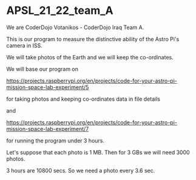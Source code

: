 # APSL_21_22_team_A

We are CoderDojo Votanikos - CoderDojo Iraq Team A.

This is our program to measure the distinctive ability of the Astro Pi's camera in ISS.

We will take photos of the Earth and we will keep the co-ordinates.

We will base our program on 

https://projects.raspberrypi.org/en/projects/code-for-your-astro-pi-mission-space-lab-experiment/5

for taking photos and keeping co-ordinates data in file details

and

https://projects.raspberrypi.org/en/projects/code-for-your-astro-pi-mission-space-lab-experiment/7

for running the program under 3 hours.

Let's suppose that each photo is 1 MB. Then for 3 GBs we will need 3000 photos.

3 hours are 10800 secs. So we need a photo every 3.6 sec.
